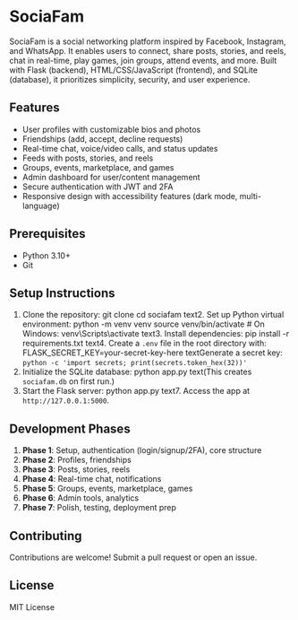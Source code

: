 # SociaFam

SociaFam is a social networking platform inspired by Facebook, Instagram, and WhatsApp. It enables users to connect, share posts, stories, and reels, chat in real-time, play games, join groups, attend events, and more. Built with Flask (backend), HTML/CSS/JavaScript (frontend), and SQLite (database), it prioritizes simplicity, security, and user experience.

## Features
- User profiles with customizable bios and photos
- Friendships (add, accept, decline requests)
- Real-time chat, voice/video calls, and status updates
- Feeds with posts, stories, and reels
- Groups, events, marketplace, and games
- Admin dashboard for user/content management
- Secure authentication with JWT and 2FA
- Responsive design with accessibility features (dark mode, multi-language)

## Prerequisites
- Python 3.10+
- Git

## Setup Instructions
1. Clone the repository:
git clone <repository-url>
cd sociafam</repository-url>
text2. Set up Python virtual environment:
python -m venv venv
source venv/bin/activate  # On Windows: venv\Scripts\activate
text3. Install dependencies:
pip install -r requirements.txt
text4. Create a `.env` file in the root directory with:
FLASK_SECRET_KEY=your-secret-key-here
textGenerate a secret key: `python -c 'import secrets; print(secrets.token_hex(32))'`
5. Initialize the SQLite database:
python app.py
text(This creates `sociafam.db` on first run.)
6. Start the Flask server:
python app.py
text7. Access the app at `http://127.0.0.1:5000`.

## Development Phases
1. **Phase 1**: Setup, authentication (login/signup/2FA), core structure
2. **Phase 2**: Profiles, friendships
3. **Phase 3**: Posts, stories, reels
4. **Phase 4**: Real-time chat, notifications
5. **Phase 5**: Groups, events, marketplace, games
6. **Phase 6**: Admin tools, analytics
7. **Phase 7**: Polish, testing, deployment prep

## Contributing
Contributions are welcome! Submit a pull request or open an issue.

## License
MIT License
